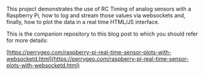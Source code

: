 This project demonstrates the use of RC Timing of analog sensors with a Raspberry Pi, how to log and stream those values via websockets and, finally, how to plot the data in a real time HTML/JS interface.

This is the companion repository to this blog post to which you should refer for more details: 

[https://perrygeo.com/raspberry-pi-real-time-sensor-plots-with-websocketd.html](https://perrygeo.com/raspberry-pi-real-time-sensor-plots-with-websocketd.html)
